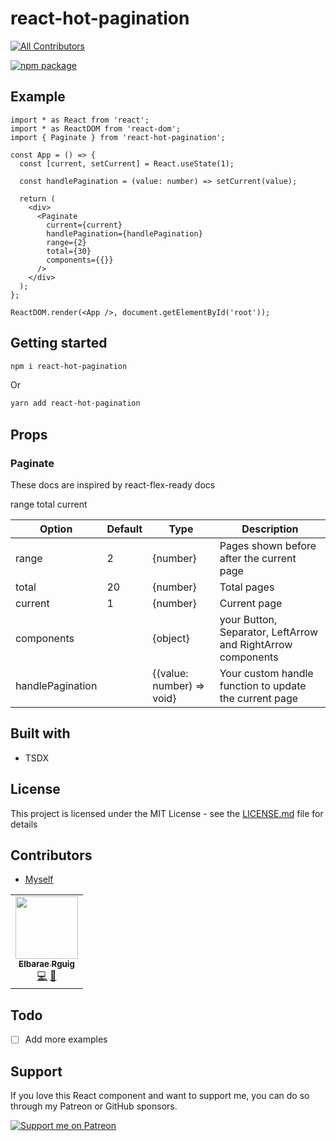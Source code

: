 # react-hot-pagination
<!-- ALL-CONTRIBUTORS-BADGE:START - Do not remove or modify this section -->
[![All Contributors](https://img.shields.io/badge/all_contributors-1-orange.svg?style=flat-square)](#contributors-)
<!-- ALL-CONTRIBUTORS-BADGE:END -->

[![npm package][npm-badge]][npm]

[npm-badge]: https://img.shields.io/npm/v/npm-package.png?style=flat-square
[npm]: https://www.npmjs.org/package/react-hot-pagination

## Example

```tsx
import * as React from 'react';
import * as ReactDOM from 'react-dom';
import { Paginate } from 'react-hot-pagination';

const App = () => {
  const [current, setCurrent] = React.useState(1);

  const handlePagination = (value: number) => setCurrent(value);

  return (
    <div>
      <Paginate
        current={current}
        handlePagination={handlePagination}
        range={2}
        total={30}
        components={{}}
      />
    </div>
  );
};

ReactDOM.render(<App />, document.getElementById('root'));
```

## Getting started

```bash
npm i react-hot-pagination
```

Or

```bash
yarn add react-hot-pagination
```

## Props

### Paginate

These docs are inspired by react-flex-ready docs

range
total
current

| Option           | Default | Type                      | Description                                                 |
| ---------------- | ------- | ------------------------- | ----------------------------------------------------------- |
| range            | 2       | {number}                  | Pages shown before after the current page                   |
| total            | 20      | {number}                  | Total pages                                                 |
| current          | 1       | {number}                  | Current page                                                |
| components       |         | {object}                  | your Button, Separator, LeftArrow and RightArrow components |
| handlePagination |         | {(value: number) => void} | Your custom handle function to update the current page      |

## Built with

- TSDX

## License

This project is licensed under the MIT License - see the [LICENSE.md](LICENSE.md) file for details

## Contributors

- [Myself](https://smakosh.com)
<!-- ALL-CONTRIBUTORS-LIST:START - Do not remove or modify this section -->
<!-- prettier-ignore-start -->
<!-- markdownlint-disable -->
<table>
  <tr>
    <td align="center"><a href="https://github.com/Elbarae1921"><img src="https://avatars.githubusercontent.com/u/44276243?v=4?s=100" width="100px;" alt=""/><br /><sub><b>Elbarae Rguig</b></sub></a><br /><a href="https://github.com/smakosh/react-hot-pagination/commits?author=Elbarae1921" title="Code">💻</a> <a href="https://github.com/smakosh/react-hot-pagination/commits?author=Elbarae1921" title="Documentation">📖</a></td>
  </tr>
</table>

<!-- markdownlint-restore -->
<!-- prettier-ignore-end -->

<!-- ALL-CONTRIBUTORS-LIST:END -->

## Todo

- [ ] Add more examples

## Support

If you love this React component and want to support me, you can do so through my Patreon or GitHub sponsors.

[![Support me on Patreon](https://c5.patreon.com/external/logo/become_a_patron_button.png)](https://www.patreon.com/smakosh)
